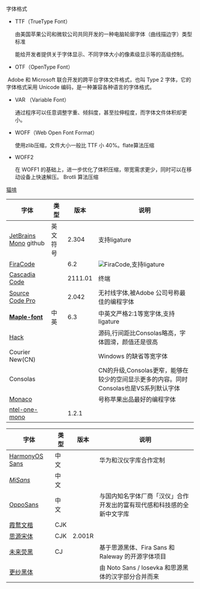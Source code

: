 字体格式

- TTF（TrueType Font）

  由美国苹果公司和微软公司共同开发的一种电脑轮廓字体（曲线描边字）类型标准

  能给开发者提供关于字体显示、不同字体大小的像素级显示等的高级控制。

- OTF（OpenType Font）

​	 Adobe 和 Microsoft 联合开发的跨平台字体文件格式，也叫 Type 2 字体，它的字体格式采用 Unicode 编码，是一种兼容各种语言的字体格式。

- VAR （Variable Font）

  通过程序可以任意调整字重、倾斜度，甚至拉伸程度，而字体文件体积却更小。

- WOFF（Web Open Font Format）

  使用zlib压缩，文件大小一般比 TTF 小 40%。flate算法压缩

- WOFF2

  在 WOFF1 的基础上，进一步优化了体积压缩，带宽需求更少，同时可以在移动设备上快速解压。 Brotli 算法压缩



[猫啃](https://www.maoken.com/all-fonts)



| 字体                                                         | 类型     | 版本    | 说明                                                         |
| ------------------------------------------------------------ | -------- | ------- | ------------------------------------------------------------ |
| [JetBrains Mono](https://www.jetbrains.com/lp/mono/) github  | 英文符号 | 2.304   | 支持ligature                                                 |
| [FiraCode](https://github.com/tonsky/FiraCode)               |          | 6.2     | ![FiraCode](https://github.com/tonsky/FiraCode/blob/master/extras/logo.svg),支持ligature |
| [Cascadia Code](https://github.com/microsoft/cascadia-code/releases/tag/v2111.01) |          | 2111.01 | 终端                                                         |
| [Source Code Pro](https://github.com/adobe-fonts/source-code-pro) |          | 2.042   | 无衬线字体,被Adobe 公司号称最佳的编程字体                    |
| **[Maple-font](https://github.com/subframe7536/Maple-font)** | 中英     | 6.3     | 中英文严格2:1等宽字体,支持ligature                           |
| [Hack](https://github.com/source-foundry/Hack)               |          |         | 源码,行间距比Consolas略高，字体圆滑，颜值还是很高            |
| Courier New(CN)                                              |          |         | Windows 的缺省等宽字体                                       |
| Consolas                                                     |          |         | CN的升级,Consolas更窄，能够在较少的空间显示更多的内容。同时Consolas也是VS系列默认字体 |
| [Monaco](https://github.com/vjpr/monaco-bold)                |          |         | 号称苹果出品最好的编程字体                                   |
| [ntel-one-mono](https://github.com/intel/intel-one-mono)     |          | 1.2.1   |                                                              |



| 字体                                                         | 类型 | 版本   | 说明                                                         |
| ------------------------------------------------------------ | ---- | ------ | ------------------------------------------------------------ |
| [HarmonyOS Sans](https://developer.harmonyos.com/cn/docs/design/font-0000001157868583) | 中文 |        | 华为和汉仪字库合作定制                                       |
| [*MiSans*](https://web.vip.miui.com/page/info/mio/mio/detail?postId=33935854&app_version=dev.211223&ref=share) | 中文 |        |                                                              |
| [OppoSans](https://www.shejidaren.com/oppo-sans-fonts-download.html) | 中文 |        | 与国内知名字体厂商「汉仪」合作开发出的富有现代感和科技感的全新中文字库 |
| [霞鹜文楷](https://github.com/lxgw/LxgwWenKai)               | CJK  |        |                                                              |
| [思源宋体](https://github.com/adobe-fonts/source-han-serif)  | CJK  | 2.001R |                                                              |
| [未来荧黑](https://github.com/welai/glow-sans)               | CJ   |        | 基于思源黑体、Fira Sans 和 Raleway 的开源字体项目            |
| [更纱黑体](https://github.com/be5invis/Sarasa-Gothic)        |      |        | 由 Noto Sans / Iosevka 和思源黑体的汉字部分合并而来          |